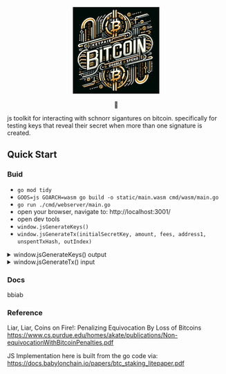 <div align="center">
<img src="static/btcdouble.png" width="200">



📖
</div>


js toolkit for interacting with schnorr sigantures on bitcoin. specifically for testing keys that reveal their secret when more than one signature is created.

## Quick Start

### Buid 

- `go mod tidy`
- `GOOS=js GOARCH=wasm go build -o static/main.wasm cmd/wasm/main.go`
- `go run ./cmd/webserver/main.go`
- open your browser, navigate to: http://localhost:3001/
- open dev tools
- `window.jsGenerateKeys()`
- `window.jsGenerateTx(initialSecretKey, amount, fees, address1, unspentTxHash, outIndex)`

<details>
  <summary>window.jsGenerateKeys() output</summary>



0: "5da42034f1dbd8de636745f2b225223c3dd90db1184478a984abb7c83955abda"<br/>
1: "02fa2ab25ba7d179ddfa023705d26f1579609bd28c63dc47c7d69a9b2d804cee12"<br/>
2: "3260c8cff3150ee3a04b4272c470bcb4ea79aed3ba86b5340c3155f47422f29a"<br/>
3: "11f853050ca7095201d2def6189acd0074e7979bf86a64384fc1e5229765027e"<br/>
4: "cQijAMM8dMKswFdc9pW5eMLAageD1ZtMbZpSXZ4Xsefp5yvvgaaz"<br/>
5: "mky1tb7m19whMLG1sTQLXiGdnJwmi8Sioq"<br/>

</details>

<details>
<summary>window.jsGenerateTx() input</summary>
"5da42034f1dbd8de636745f2b225223c3dd90db1184478a984abb7c83955abda",1,1,"mky1tb7m19whMLG1sTQLXiGdnJwmi8Sioq","c013cd25a9e73b678eb8c8a7304890beb7b29dd18864f0379a562335d3c37a8b",0)
</details>

### Docs

bbiab

### Reference


Liar, Liar, Coins on Fire!: Penalizing Equivocation By Loss of Bitcoins
https://www.cs.purdue.edu/homes/akate/publications/Non-equivocationWithBitcoinPenalties.pdf


JS Implementation here is built from the go code via:
https://docs.babylonchain.io/papers/btc_staking_litepaper.pdf
